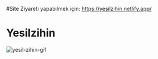 #Site Ziyareti yapabilmek için:
https://yesilzihin.netlify.app/
# Yesilzihin 
![yesil-zihin-gif](https://github.com/IbrahimBooz/Yesilzihin/assets/109763478/0e0bbd96-f893-4046-bf7d-f3f9c35d4258)
